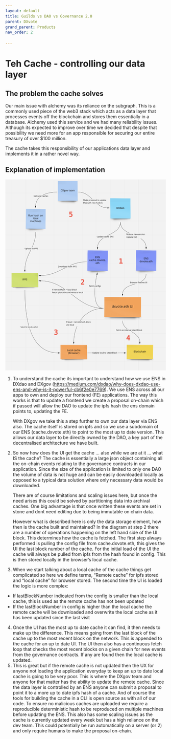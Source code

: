 ```yaml
---
layout: default
title: Guilds vs DAO vs Governance 2.0
parent: DXvote
grand_parent: Products
nav_order: 2

---
```


# Teh Cache - controlling our data layer

## The problem the cache solves

Our main issue with alchemy was its reliance on the subgraph. This is a commonly used piece of the web3 stack which acts as a data layer that processes events off the blockchain and stores them essentially in a database. Alchemy used this service and we had many reliability issues. Although its expected to improve over time we decided that despite that possibility we need more for an app responsible for securing our entire treasury of over $100 million. 

The cache takes this responsibility of our applications data layer and implements it in a rather novel way. 

## Explanation of implementation

![Wallet architecture](/assets/images/dxgov/cacheArch.png)

1. To understand the cache its important to understand how we use ENS in DXdao and DXgov (https://medium.com/dxdao/why-does-dxdao-use-ens-and-why-is-it-powerful-cb6f2e0e7769). We use ENS across all our apps to own and deploy our frontend (FE) applications. The way this works is that to update a frontend we create a proposal on-chain which if passed will allow the DAO to update the ipfs hash the ens domain points to, updating the FE. 

    With DXgov we take this a step further to own our data layer via ENS also. The cache itself is stored on ipfs and so we use a subdomain of our ENS (cache.dxvote.eth) to point to the most up to date version. This allows our data layer to be directly owned by the DAO, a key part of the decentralised architecture we have built.

2. So now how does the UI get the cache … also while we are at it … what IS the cache? The cache is essentially a large json object containing all the on-chain events relating to the governance contracts in our application. Since the size of the application is limited to only one DAO the volume of data is not huge and can be easily downloaded locally as opposed to a typical data solution where only necessary data would be downloaded. 

    There are of course limitations and scaling issues here, but once the need arises this could be solved by partitioning data into archival caches. One big advantage is that once written these events are set in stone and dont need editing due to being immutable on chain data. 

    However what is described here is only the data storage element, how then is the cache built and maintained? In the diagram at step 2 there are a number of operations happening on the left hand side of the UI block. This determines how the cache is fetched. The first step always performed is pulling the config file from cache.dxvote.eth, this gives the UI the last block number of the cache. For the initial load of the UI the cache will always be pulled from ipfs from the hash found in config. This is then stored locally in the browser’s local cache. 

3. When we start talking about a local cache of the cache things get complicated so here we define terms, “Remote cache” for ipfs stored and “local cache” for browser stored.
The second time the UI is loaded the logic is more complex:
- If lastBlockNumber indicated from the config is smaller than the local cache, this is used as the remote cache has not been updated
- If the lastBlockNumber in config is higher than the local cache the remote cache will be downloaded and overwrite the local cache as it has been updated since the last visit
4. Once the UI has the most up to date cache it can find, it then needs to make up the difference. This means going from the last block of the cache up to the most recent block on the network. This is appended to the cache for an up to date UI.
The UI then also has a continuous fetch loop that checks the most recent blocks on a given chain for new events from the governance contracts. If any are found then the local cache is updated.
5. This is great but if the remote cache is not updated then the UX for anyone not loading the application everyday to keep an up to date local cache is going to be very poor. This is where the DXgov team and anyone for that matter has the ability to update the remote cache. Since the data layer is controlled by an ENS anyone can submit a proposal to point it to a more up to date ipfs hash of a cache. And of course the tools for building the cache in a CLI is open source as with all of our code. To ensure no malicious caches are uploaded we require a reproducible deterministic hash to be reproduced on multiple machines before updating the ENS. 
This also has some scaling issues as the cache is currently updated every week but has a high reliance on the dev team. This could potentially be run automatically on a server (or 2) and only require humans to make the proposal on-chain. 
